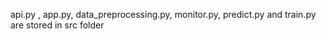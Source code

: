 api.py , app.py, data_preprocessing.py, monitor.py, predict.py and train.py are stored in src folder
